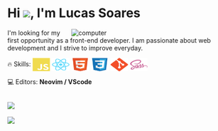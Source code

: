 <h1 align="left">Hi <img src="https://raw.githubusercontent.com/kaueMarques/kaueMarques/master/hi.gif" height="30px">, I'm Lucas Soares</h1>
<img justify="center" src="https://raw.githubusercontent.com/MicaelliMedeiros/micaellimedeiros/master/image/computer-illustration.png" width="360px" "height="auto" align="right" alt="computer">

<p align="left"> 
  I'm looking for my first opportunity as a front-end developer. I am passionate about web development and I strive to improve everyday.
</p>

<p align="left">
  🔥 Skills:
  <img align="center" alt="Js" height="30" width="40" src="https://raw.githubusercontent.com/devicons/devicon/master/icons/javascript/javascript-plain.svg">
  <img align="center" alt="React" height="30" width="40" src="https://raw.githubusercontent.com/devicons/devicon/master/icons/react/react-original.svg">
  <img align="center" alt="HTML" height="30" width="40" src="https://raw.githubusercontent.com/devicons/devicon/master/icons/html5/html5-original.svg">
  <img align="center" alt="CSS" height="30" width="40" src="https://raw.githubusercontent.com/devicons/devicon/master/icons/css3/css3-original.svg">
  <img align="center" alt="CSS" height="30" width="40" src="https://raw.githubusercontent.com/devicons/devicon/master/icons/git/git-original.svg">
  <img align="center" alt="Sass" height="30" width="40" src="https://raw.githubusercontent.com/devicons/devicon/master/icons/sass/sass-original.svg">             
</p>
<p align="left">
  💻 Editors: <strong>Neovim / VScode</strong>
</p>

<br>

<div align="left">
  <a href="https://github.com/lucasmsoares1">
  <img height="180rem" src="https://github-readme-stats.vercel.app/api?username=lucasmsoares1&show_icons=true&theme=dracula&include_all_commits=true&count_private=true"/>
</div>
  
<p align="left">
  <a href = "mailto:lucasmsoaresdev@gmal.com"><img src="https://img.shields.io/badge/-Gmail-%23333?style=for-the-badge&logo=gmail&logoColor=white" target="_blank"></a>
</p>  





